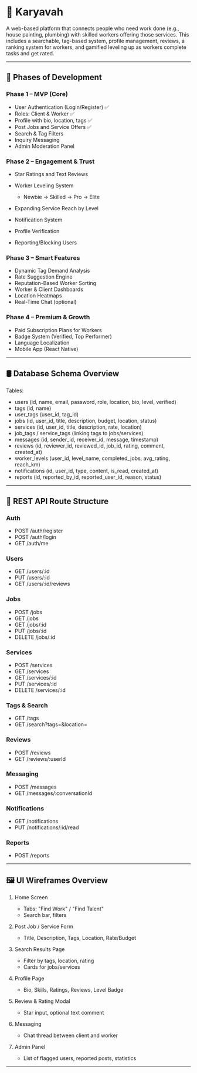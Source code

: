 # 📌 Karyavah

A web-based platform that connects people who need work done (e.g., house painting, plumbing) with skilled workers offering those services. This includes a searchable, tag-based system, profile management, reviews, a ranking system for workers, and gamified leveling up as workers complete tasks and get rated.

---

## 🚧 Phases of Development

### Phase 1 – MVP (Core)

* User Authentication (Login/Register)  ✅
* Roles: Client & Worker  ✅
* Profile with bio, location, tags ✅
* Post Jobs and Service Offers ✅
* Search & Tag Filters
* Inquiry Messaging
* Admin Moderation Panel

### Phase 2 – Engagement & Trust

* Star Ratings and Text Reviews
* Worker Leveling System

  * Newbie → Skilled → Pro → Elite
* Expanding Service Reach by Level
* Notification System
* Profile Verification
* Reporting/Blocking Users

### Phase 3 – Smart Features

* Dynamic Tag Demand Analysis
* Rate Suggestion Engine
* Reputation-Based Worker Sorting
* Worker & Client Dashboards
* Location Heatmaps
* Real-Time Chat (optional)

### Phase 4 – Premium & Growth

* Paid Subscription Plans for Workers
* Badge System (Verified, Top Performer)
* Language Localization
* Mobile App (React Native)

---

## 🛢️ Database Schema Overview

Tables:

* users (id, name, email, password, role, location, bio, level, verified)
* tags (id, name)
* user\_tags (user\_id, tag\_id)
* jobs (id, user\_id, title, description, budget, location, status)
* services (id, user\_id, title, description, rate, location)
* job\_tags / service\_tags (linking tags to jobs/services)
* messages (id, sender\_id, receiver\_id, message, timestamp)
* reviews (id, reviewer\_id, reviewed\_id, job\_id, rating, comment, created\_at)
* worker\_levels (user\_id, level\_name, completed\_jobs, avg\_rating, reach\_km)
* notifications (id, user\_id, type, content, is\_read, created\_at)
* reports (id, reported\_by\_id, reported\_user\_id, reason, status)

---

## 🧩 REST API Route Structure

### Auth

* POST /auth/register
* POST /auth/login
* GET /auth/me

### Users

* GET /users/\:id
* PUT /users/\:id
* GET /users/\:id/reviews

### Jobs

* POST /jobs
* GET /jobs
* GET /jobs/\:id
* PUT /jobs/\:id
* DELETE /jobs/\:id

### Services

* POST /services
* GET /services
* GET /services/\:id
* PUT /services/\:id
* DELETE /services/\:id

### Tags & Search

* GET /tags
* GET /search?tags=\&location=

### Reviews

* POST /reviews
* GET /reviews/\:userId

### Messaging

* POST /messages
* GET /messages/\:conversationId

### Notifications

* GET /notifications
* PUT /notifications/\:id/read

### Reports

* POST /reports

---

## 🖼️ UI Wireframes Overview

1. Home Screen

   * Tabs: "Find Work" / "Find Talent"
   * Search bar, filters

2. Post Job / Service Form

   * Title, Description, Tags, Location, Rate/Budget

3. Search Results Page

   * Filter by tags, location, rating
   * Cards for jobs/services

4. Profile Page

   * Bio, Skills, Ratings, Reviews, Level Badge

5. Review & Rating Modal

   * Star input, optional text comment

6. Messaging

   * Chat thread between client and worker

7. Admin Panel

   * List of flagged users, reported posts, statistics

---


